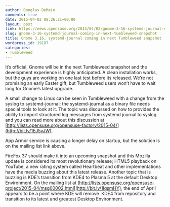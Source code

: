 ```yaml
---
author: Douglas DeMaio
comments: true
date: 2015-04-02 08:26:21+00:00
layout: post
link: https://news.opensuse.org/2015/04/02/gnome-3-16-systemd-journal-coming-in-next-tumbleweed-snapshot/
slug: gnome-3-16-systemd-journal-coming-in-next-tumbleweed-snapshot
title: Gnome 3.16, systemd-journal coming in next Tumbleweed snapshot
wordpress_id: 19187
categories:
- Tumbleweed
---
```




It’s official, Gnome will be in the next Tumbleweed snapshot and the development experience is highly anticipated. A clean installation works, but the guys are working on one last test before its released. We’re not promising an early Easter gift, but Tumbleweed users won’t have to wait long for Gnome’s latest upgrade.

A small change to Linux can be seen in Tumbleweed with a change from the syslog to systemd-journal; the systemd-journal as a binary file needs special tools to look at it. The topic was discussed on how to provides the ability to import structured log messages from systemd journal to syslog and you can read more about this discussion at [http://lists.opensuse.org/opensuse-factory/2015-04/](http://bit.ly/1EJ5vJW).

App Armor service is causing a longer delay on startup, but the solution is on the mailing list link above.


FireFox 37 should make it into an upcoming snapshot and this Mozilla update is considered its most revolutionary release; HTML5 playback on YouTube, a new rating system called Heartbeat and other implementations have the media buzzing about this latest release.
Another topic that is buzzing is KDE’s transition from KDE4 to Plasma 5 at the default Desktop Environment. On the mailing list at [http://lists.opensuse.org/opensuse-project/2015-04/msg00002.html](http://bit.ly/1IqsmHY), the end of April appears to be a point where KDE will remove  KDE4 from repository and transition to its latest and greatest Desktop Environment.
